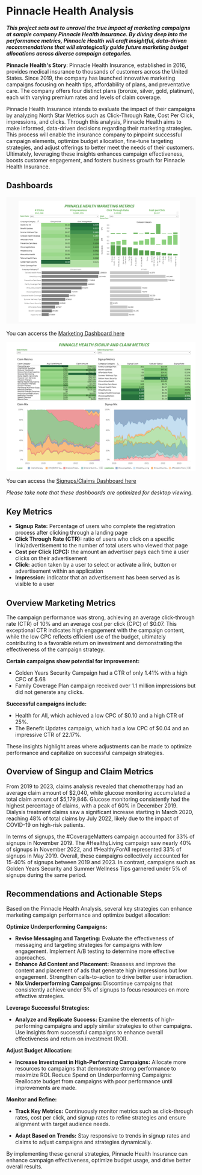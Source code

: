 # Pinnacle Health Analysis

**_This project sets out to unravel the true impact of marketing campaigns at sample company Pinnacle Health Insurance. By diving deep into the performance metrics, Pinnacle Health will craft insightful, data-driven recommendations that will strategically guide future marketing budget allocations across diverse campaign categories._**

**Pinnacle Health's Story**: Pinnacle Health Insurance, established in 2016, provides medical insurance to thousands of customers across the United States. Since 2019, the company has launched innovative marketing campaigns focusing on health tips, affordability of plans, and preventative care. The company offers four distinct plans (bronze, silver, gold, platinum), each with varying premium rates and levels of claim coverage.

Pinnacle Health Insurance intends to evaluate the impact of their campaigns by analyzing North Star Metrics such as Click-Through Rate, Cost Per Click, impressions, and clicks. Through this analysis, Pinnacle Health aims to make informed, data-driven decisions regarding their marketing strategies. This process will enable the insurance company to pinpoint successful campaign elements, optimize budget allocation, fine-tune targeting strategies, and adjust offerings to better meet the needs of their customers. Ultimately, leveraging these insights enhances campaign effectiveness, boosts customer engagement, and fosters business growth for Pinnacle Health Insurance.
  
## Dashboards

![marketing_image](images/Marketing.png)

You can accerss the [Marketing Dashboard here](https://public.tableau.com/authoring/PinnacleHealthInsurance/MarketingDashboard2#1) 

![marketing_image](images/ClaimSignup1.png) 

You can access the [Signups/Claims Dashboard here](https://public.tableau.com/authoring/PinnacleHealthInsurance/SignupClaimDashboard2#1) 

_Please take note that these dashboards are optimized for desktop viewing._

## Key Metrics

- **Signup Rate:** Percentage of users who complete the registration process after clicking through a landing page
- **Click Through Rate (CTR):** ratio of users who click on a specific link/advertisement to the number of total users who viewed that page
- **Cost per Click (CPC):** the amount an advertiser pays each time a user clicks on their advertisement
- **Click:** action taken by a user to select or activate a link, button or advertisement within an application
- **Impression:** indicator that an advertisement has been served as is visible to a user

## Overview Marketing Metrics

The campaign performance was strong, achieving an average click-through rate (CTR) of 10% and an average cost per click (CPC) of $0.07. This exceptional CTR indicates high engagement with the campaign content, while the low CPC reflects efficient use of the budget, ultimately contributing to a favorable return on investment and demonstrating the effectiveness of the campaign strategy.

**Certain campaigns show potential for improvement:**
- Golden Years Security Campaign had a CTR of only 1.41% with a high CPC of $.68
- Family Coverage Plan campaign received over 1.1 million impressions but did not generate any clicks.

**Successful campaigns include:**
- Health for All, which achieved a low CPC of $0.10 and a high CTR of 25%.
- The Benefit Updates campaign, which had a low CPC of $0.04 and an impressive CTR of 22.17%.

These insights highlight areas where adjustments can be made to optimize performance and capitalize on successful campaign strategies.

## Overview of Singup and Claim Metrics

From 2019 to 2023, claims analysis revealed that chemotherapy had an average claim amount of $2,040, while glucose monitoring accumulated a total claim amount of $5,179,846. Glucose monitoring consistently had the highest percentage of claims, with a peak of 60% in December 2019. Dialysis treatment claims saw a significant increase starting in March 2020, reaching 48% of total claims by July 2022, likely due to the impact of COVID-19 on high-risk patients.

In terms of signups, the #CoverageMatters campaign accounted for 33% of signups in November 2019. The #HealthyLiving campaign saw nearly 40% of signups in November 2022, and #HealthyForAll represented 33% of signups in May 2019. Overall, these campaigns collectively accounted for 15-40% of signups between 2019 and 2023. In contrast, campaigns such as Golden Years Security and Summer Wellness Tips garnered under 5% of signups during the same period.

## Recommendations and Actionable Steps

Based on the Pinnacle Health Analysis, several key strategies can enhance marketing campaign performance and optimize budget allocation:

**Optimize Underperforming Campaigns:**

- **Revise Messaging and Targeting:** Evaluate the effectiveness of messaging and targeting strategies for campaigns with low engagement. Implement A/B testing to determine more effective approaches.
- **Enhance Ad Content and Placement:** Reassess and improve the content and placement of ads that generate high impressions but low engagement. Strengthen calls-to-action to drive better user interaction.
- **Nix Underperforming Campaigns:** Discontinue campaigns that consistently achieve under 5% of signups to focus resources on more effective strategies.

**Leverage Successful Strategies:**

- **Analyze and Replicate Success:** Examine the elements of high-performing campaigns and apply similar strategies to other campaigns. Use insights from successful campaigns to enhance overall effectiveness and return on investment (ROI).

**Adjust Budget Allocation:**

- **Increase Investment in High-Performing Campaigns:** Allocate more resources to campaigns that demonstrate strong performance to maximize ROI.
Reduce Spend on Underperforming Campaigns: Reallocate budget from campaigns with poor performance until improvements are made.

**Monitor and Refine:** 

- **Track Key Metrics:** Continuously monitor metrics such as click-through rates, cost per click, and signup rates to refine strategies and ensure alignment with target audience needs.

- **Adapt Based on Trends:** Stay responsive to trends in signup rates and claims to adjust campaigns and strategies dynamically.

By implementing these general strategies, Pinnacle Health Insurance can enhance campaign effectiveness, optimize budget usage, and drive better overall results.

